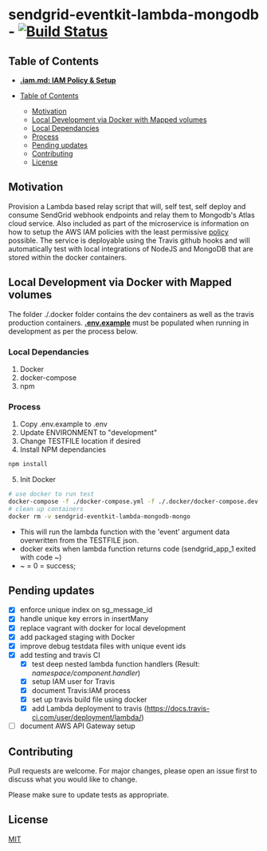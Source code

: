 
# sendgrid-eventkit-lambda-mongodb - [![Build Status](https://travis-ci.org/memiah/sendgrid-eventkit-lambda-mongodb.svg?branch=master)](https://travis-ci.org/memiah/sendgrid-eventkit-lambda-mongodb)

## Table of Contents
* [**.iam.md: IAM Policy & Setup**](.iam.md#table-of-contents)

* [Table of Contents](#table-of-contents)
    * [Motivation ](#motivation)
    * [Local Development via Docker with Mapped volumes](#local-development-via-docker-with-mapped-volumes)
    * [Local Dependancies](#local-dependancies)
    * [Process](#process)
    * [Pending updates](#pending-updates)
    * [Contributing](#contributing)
    * [License](#license)

## Motivation 

Provision a Lambda based relay script that will, self test, self deploy and consume SendGrid webhook endpoints and relay them to Mongodb's Atlas cloud service.  Also included as part of the microservice is information on how to setup the AWS IAM policies with the least permissive [policy](.iam.md#example-policy) possible. The service is deployable using the Travis github hooks and will automatically test with local integrations of NodeJS and MongoDB that are stored within the docker containers.


## Local Development via Docker with Mapped volumes
The folder ./.docker folder contains the dev containers as well as the travis production containers. [**.env.example**](#process) must be populated when running in development as per the process below.

### Local Dependancies
1. Docker
2. docker-compose
3. npm

### Process
1. Copy .env.example to .env
2. Update ENVIRONMENT to "development"
3. Change TESTFILE location if desired
4. Install NPM dependancies
```bash
npm install
```

5. Init Docker
```bash
# use docker to run test
docker-compose -f ./docker-compose.yml -f ./.docker/docker-compose.dev.yml up --exit-code-from app
# clean up containers
docker rm -v sendgrid-eventkit-lambda-mongodb-mongo 
```

- This will run the lambda function with the 'event' argument data overwritten from the TESTFILE json.
- docker exits when lambda function returns code (sendgrid_app_1 exited with code ~)
- ~ = 0 = success; 

## Pending updates
- [X] enforce unique index on sg_message_id
- [X] handle unique key errors in insertMany
- [X] replace vagrant with docker for local development
- [X] add packaged staging with Docker
- [X] improve debug testdata files with unique event ids
- [X] add testing and travis CI
    - [X] test deep nested lambda function handlers (Result: _namespace/component.handler_)
    - [X] setup IAM user for Travis
    - [X] document Travis:IAM process
    - [X] set up travis build file using docker
    - [X] add Lambda deployment to travis (https://docs.travis-ci.com/user/deployment/lambda/)
- [ ] document AWS API Gateway setup

## Contributing
Pull requests are welcome. For major changes, please open an issue first to discuss what you would like to change.

Please make sure to update tests as appropriate.

## License
[MIT](https://choosealicense.com/licenses/mit/)